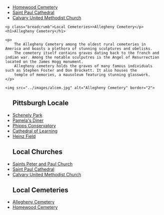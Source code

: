 <!DOCTYPE html>
<html>
<head>
	<!--Color scheme and navigation bar style from w3schools.com-->
	<link rel="stylesheet" href="../css/contentstyle.css">
	<title>Allegheny Cemetery</title>
</head>
<body>
<!--Div tag learned on w3schools.com-->
	<ul class="navbar">
		<li class="navitem"><a class="navlink" href="HomeCemetery.html">Homewood Cemetery</a></li>
		<li class="navitem"><a class="navlink" href="StPaul.html">Saint Paul Cathedral</a></li>
		<li class="navitem"><a class="navlink" href="Calvary.html">Calvary United Methodist Church</a></li>
	</ul>
<div class="entry">
	
	<p class="breadcrumb">Local Cemeteries>>Allegheny Cemetery</p>
	<h1>Allegheny Cemetery</h1>

	<p>
		The Allegheny Cemetery among the oldest rural cemeteries in America and boasts a plethora of stunning sculptures and obelisks.
		The cemetery itself contains graves dating back to the french and indian war. Among the notable sculputres is the Angel of Resurrection located on the James Hogg monument.
		Allegheny cemetery holds the graves of many famous individuals such as Stephen Foster and Don Brockett. It also houses the
		temple of memories, a mausoleum featuring stunning glasswork.  
	</p>

	<img src="../images/alcem.jpg" alt="Allegheny Cemetery" border="2">
</div>

<div class="sitemap">
	<ul class="sitelist1">
		<h2>Pittsburgh Locale</h2>
		<li><a class="sitelink" href="Schenely.html">Schenely Park</a></li>
		<li><a class="sitelink" href="Pam.html">Pamela's Diner</a></li>
		<li><a class="sitelink" href="Phipps.html">Phipps Conservatory </a></li>
		<li><a class="sitelink" href="Col.html">Cathedral of Learning</a></li>
		<li><a class="sitelink" href="Heinz.html">Heinz Field</a></li>
	</ul>
	<ul class="sitelist">
		<h2>Local Churches</h2>
		<li><a class="sitelink" href="ssP&P.html">Saints Peter and Paul Church</a></li>
		<li><a class="sitelink" href="StPaul.html">Saint Paul Cathedral</a></li>
		<li><a class="sitelink" href="Calvary.html">Calvary United Methodist Church</a></li>
	</ul>
	<ul class="sitelist">
		<h2>Local Cemeteries</h2>
		<li><a class="sitelink" href="AlCemetery.html">Allegheny Cemetery</a></li>
		<li><a class="sitelink" href="HomeCemetery.html">Homewood Cemetery</a></li>
	</ul>
</div>
</body>
</html>
